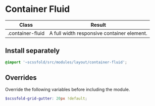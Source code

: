 # Container Fluid

| Class             | Result                                          |
| ----------------- | ----------------------------------------------- |
| .container-fluid  | A full width responsive container element.      |

## Install separately

```scss
@import '~scssfold/src/modules/layout/container-fluid';
```

## Overrides

Override the following variables before including the module.

```scss
$scssfold-grid-gutter: 20px !default;
```
